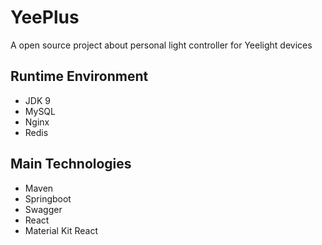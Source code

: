 # YeePlus
A open source project about personal light controller for Yeelight devices

## Runtime Environment
- JDK 9
- MySQL
- Nginx
- Redis

## Main Technologies
- Maven
- Springboot
- Swagger
- React
- Material Kit React
